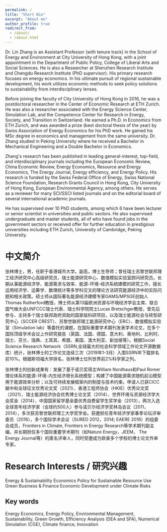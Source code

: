 ```yaml
---
permalink: /
title: "Short Bio"
excerpt: "About me"
author_profile: true
redirect_from: 
  - /about/
  - /about.html
---
```


Dr. Lin Zhang is an Assistant Professor (with tenure track) in the School of Energy and Environment at City University of Hong Kong, with a joint appointment in the Department of Public Policy, College of Liberal Arts and Social Sciences. He is also a Researcher at Shenzhen Research Institute and Chengdu Research Institute (PhD supervisor). His primary research focuses on energy economics. In his ultimate pursuit of regional sustainable development, his work utilizes economic methods to seek policy solutions to sustainability from interdisciplinary lenses.

Before joining the faculty of City University of Hong Kong in 2016, he was a postdoctoral researcher in the Center of Economic Research at ETH Zurich. He was also a researcher associated with the Energy Science Center, Simulation Lab, and the Competence Center for Research in Energy, Society, and Transition in Switzerland. He earned a Ph.D. in Economics from ETH Zurich, and was awarded a prize (best doctoral thesis of the year) by Swiss Association of Energy Economics for his PhD work. He gained his MSc degree in economics and management from the same university. Dr. Zhang studied in Peking University where he received a Bachelor in Mechanical Engineering and a Double Bachelor in Economics.

Zhang's research has been published in leading general-interest, top-field, and interdisciplinary journals including the European Economic Review, China Economic Review, Energy Economics, Resource and Energy Economics, The Energy Journal, Energy efficiency, and Energy Policy. His research is funded by the Swiss Federal Office of Energy, Swiss National Science Foundation, Research Grants Council in Hong Kong, City University of Hong Kong, European Environmental Agency, among others. He serves as a reviewer for many SCI/SSCI listed journals and on the editorial board of several international academic journals.

He has supervised over 10 PhD students, among which 6 have been lecturer or senior scientist in universities and public sectors. He also supervised undergraduate and master students, all of who have found jobs in the government sectors or received offer for further education in prestigious universities including ETH Zurich, University of Cambridge, Peking University. 

中文简介
======
张林博士，男，任职于香港城市大学。副高，博士生导师；曾任瑞士苏黎世联邦理工经济研究中心高级研究员，瑞士能源研究中心、数值模拟实验室顾问研究员。长期从事能源经济学、能源需求与效率、能源-环境-经济系统建模的研究工作，擅长运用经济学、运筹学、数理统计等多学科交叉的理论方法研究能源经济中的实际问题和相关政策。硕士师从国际著名能源经济建模专家GAMS/MPSGE创始人Thomas Rutherford教授，博士师从第13届欧洲资源与环境经济学会主席、联合国气候大会UNFCCC瑞士代表、瑞士科学院院士Lucas Bretschger教授，曾先后参与、主持多个瑞士联邦政府资助的国家级科研项目，以及瑞士能源社会与转型研究中心（SCCER CREST）、苏黎世联邦理工能源研究中心（ERC）、数值模拟实验室（Simulation lab）等委托的课题，在国际重要学术期刊发表学术论文，在多个国际顶级学术会议上作研究报告（英国、法国、德国、意大利、奥地利、比利时、瑞士、芬兰、瑞典、土耳其、希腊、美国、澳大利亚、新加坡等）。根据Social Science Research Network（SSRN,全球最大的社会科学领域工作论文开源数据库）统计，张林博士的工作论文连续三次（2019年1-3月）入围SSRN年下载排名前10%。根据斯坦福大学排名，张林博士位列世界前2%科学家之列。

张林博士的创新成果有：发展了基于诺贝奖得主William Nordhaus和Paul Romer理论体系的能源-环境-内生经济增长系统模型；构建了中国能源需求随机前沿模型用于能源效率分析；以及可持续发展框架内的制度与技术约束。申请人已获CICC碳中和全球征文优秀论文奖（2021）、香港工程师协会（HKIE）优秀论文奖（2021）、瑞士能源经济协会优秀博士论文奖（2014）、世界环境与资源经济学大会奖金（2014）、中国国家留学基金委优秀自费留学生奖学金（2013），两次入选全球青年经济学家（全球约500人）参与诺贝尔经济学奖林岛会议（2011，2014），多次获苏黎世联邦理工大学奖学金。获邀担任青年经济学家春季论坛评审委员（2016），多个国际学术会议（SURED 2012，2014; EAERE 2016）的组委会成员，Frontiers in Climate, Frontiers in Energy Research等学术期刊副主编，并长期担任多个国际重要学术期刊（如Nature Energy，JEEM， The Energy Journal等）的匿名评审人，同时受邀成为欧美多个学校的博士论文外审专家。

Research Interests / 研究兴趣
======
Energy & Sustainability Economics
Policy for Sustainable Resource Use 
Green Business & Finance
Economic Development under Climate Risks

Key words
------
Energy Economics, Energy Policy, Environmental Management, Sustainability, Green Growth, Efficiency Analysis (DEA and SFA), Numerical Simulation (CGE), Climate finance, Innovation

